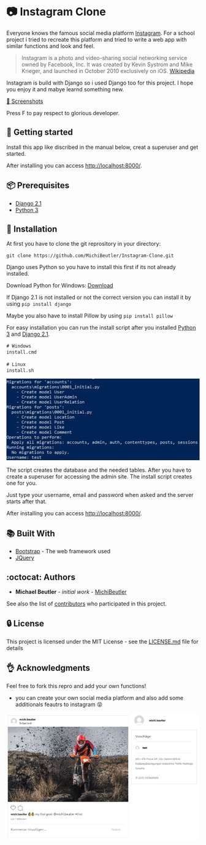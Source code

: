 #  :camera: Instagram Clone

Everyone knows the famous social media platform [Instagram](https://instagram.com). For a school project i tried to recreate this platform and tried to write a web app with similar functions and look and feel.

> Instagram is a photo and video-sharing social networking service owned by Facebook, Inc. It was created by Kevin Systrom and Mike Krieger, and launched in October 2010 exclusively on iOS.
[Wikipedia](https://en.wikipedia.org/wiki/Instagram)

Instagram is build with Django so i used Django too for this project. I hope you enjoy it and mabye learnd something new.

[:mag_right: Screenshots](https://github.com/MichiBeutler/Instagram-Clone/tree/master/sreenshots)

Press F to pay respect to glorious developer.

## :checkered_flag: Getting started
Install this app like discribed in the manual below, creat a superuser and get started.

After installing you can access [http://localhost:8000/](http://localhost:8000/).

## :package: Prerequisites

* [Django 2.1](https://www.djangoproject.com/)
* [Python 3](https://www.python.org)

## :rocket: Installation
At first you have to clone the git reprository in your directory:
```
git clone https://github.com/MichiBeutler/Instagram-Clone.git
```

Django uses Python so you have to install this first if its not already installed.

Download Python for Windows: [Download](https://www.python.org/downloads/windows/)


If Django 2.1 is not installed or not the correct version you can install it by using `pip install django`

Maybe you also have to install Pillow by using `pip install pillow`

For easy installation you can run the install script after you installed [Python 3](https://www.python.org) and [Django 2.1](https://www.djangoproject.com/).

```
# Windows
install.cmd

# Linux
install.sh
```
![Install Script Screenshot](https://github.com/MichiBeutler/Instagram-Clone/blob/master/sreenshots/install.cmd.jpg)

The script creates the database and the needed tables. After you have to create a superuser for accessing the admin site. The install script creates one for you.

Just type your username, email and password when asked and the server starts after that.

After installing you can access [http://localhost:8000/](http://localhost:8000/).

## :books: Built With

* [Bootstrap](https://getbootstrap.com/) - The web framework used
* [JQuery](https://jquery.com/)

## :octocat: Authors
* **Michael Beutler** - *initial work* - [MichiBeutler](https://github.com/MichiBeutler)

See also the list of [contributors](https://github.com/MichiBeutler/Instagram-Clone/graphs/contributors) who participated in this project.

## :lock: License
This project is licensed under the MIT License - see the [LICENSE.md](https://github.com/MichiBeutler/Instagram-Clone/blob/master/LICENSE) file for details
      
## :ok_hand: Acknowledgments
Feel free to fork this repro and add your own functions!
* you can create your own social media platform and also add some additionals feautrs to instagram :stuck_out_tongue_closed_eyes:


![Feed Screenshot](https://github.com/MichiBeutler/Instagram-Clone/blob/master/sreenshots/feed.jpg)
